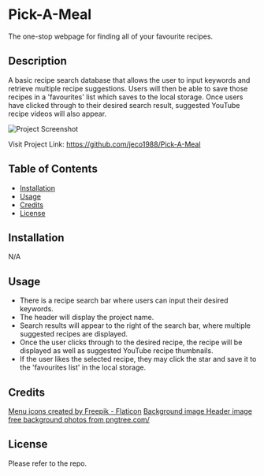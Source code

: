 # Pick-A-Meal

The one-stop webpage for finding all of your favourite recipes.

## Description

A basic recipe search database that allows the user to input keywords and retrieve multiple recipe suggestions. Users will then be able to save those recipes in a 'favourites' list which saves to the local storage. Once users have clicked through to their desired search result, suggested YouTube recipe videos will also appear. 

![Project Screenshot](/assets/XXXXXX.jpg "Pick-A-Meal")

Visit Project Link: https://github.com/jeco1988/Pick-A-Meal

## Table of Contents

- [Installation](#installation)
- [Usage](#usage)
- [Credits](#credits)
- [License](#license)

## Installation

N/A

## Usage

- There is a recipe search bar where users can input their desired keywords.
- The header will display the project name.
- Search results will appear to the right of the search bar, where multiple suggested recipes are displayed.
- Once the user clicks through to the desired recipe, the recipe will be displayed as well as suggested YouTube recipe thumbnails.
- If the user likes the selected recipe, they may click the star and save it to the 'favourites list' in the local storage.

## Credits
<a href="https://www.flaticon.com/free-icons/menu" title="menu icons">Menu icons created by Freepik - Flaticon</a>
<a href="https://stock.adobe.com/search?k=%22food+background%22&asset_id=443370711"> Background image </a>
<a href="https://www.freewebheaders.com/food-beverage/food-headers/"> Header image</a>
 <a href='https://pngtree.com/free-backgrounds'>free background photos from pngtree.com/</a>

## License

Please refer to the repo.

